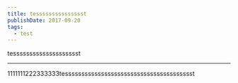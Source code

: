 ```yaml
---
title: tessssssssssssssst
publishDate: 2017-09-20
tags:
  - test
---
```


tesssssssssssssssssssst

---

1111111222333333tessssssssssssssssssssssssssssssssssssssst
